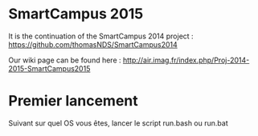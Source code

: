 # SmartCampus 2015
It is the continuation of the SmartCampus 2014 project :
https://github.com/thomasNDS/SmartCampus2014

Our wiki page can be found here :
http://air.imag.fr/index.php/Proj-2014-2015-SmartCampus2015

Premier lancement
=========
Suivant sur quel OS vous êtes, lancer le script run.bash ou run.bat